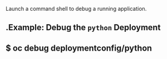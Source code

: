 
Launch a command shell to debug a running application.

.Example: Debug the `python` Deployment
----
$ oc debug deploymentconfig/python
----